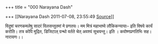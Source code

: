 +++
title = "000 Narayana Dash"

+++
[[Narayana Dash	2011-07-08, 23:55:49 [Source](https://groups.google.com/g/bvparishat/c/RL3bx4j8AXM)]]



विदुषां चरणकमलेषु सादरं विलसन्तुतमां मे प्रणतयः। मम मित्रं महाभाष्ये लौकिकन्यायाः- इति विषये कार्यं करोति। तत्र कोपि मूद्रित, डिजिटाल् ग्रन्थो वर्तते चेत् अवश्यं सूचयन्तु। इति । कवोष्णप्रणतिभिः सह। नारायणः।।

